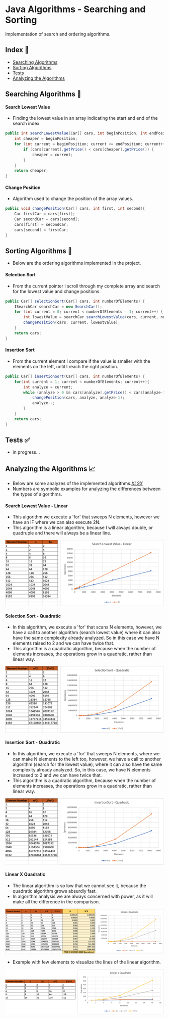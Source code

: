 # Java Algorithms - Searching and Sorting

Implementation of search and ordering algorithms.

## Index :pushpin:

- [Searching Algorithms](#searching)
- [Sorting Algorithms](#sorting)
- [Tests](#tests)
- [Analyzing the Algorithms](#analyze)

## Searching Algorithms <a name="searching"></a>:mag_right:

#### Search Lowest Value

- Finding the lowest value in an array indicating the start and end of the search index.

```java
public int searchLowestValue(Car[] cars, int beginPosition, int endPosition) {
    int cheaper = beginPosition;
    for (int current = beginPosition; current <= endPosition; current++) {
        if (cars[current].getPrice() < cars[cheaper].getPrice()) {
            cheaper = current;
        }
    }
    return cheaper;
}
```

#### Change Position

- Algorithm used to change the position of the array values.

```java
public void changePosition(Car[] cars, int first, int second){
    Car firstCar = cars[first];
    Car secondCar = cars[second];
    cars[first] = secondCar;
    cars[second] = firstCar;
}
```

## Sorting Algorithms <a name="sorting"></a>:1234:

- Below are the ordering algorithms implemented in the project.

#### Selection Sort

- From the current pointer I scroll through my complete array and search for the lowest value and change positions.

```java
public Car[] selectionSort(Car[] cars, int numberOfElements) {
    ISearchCar searchCar = new SearchCar();
    for (int current = 0; current < numberOfElements - 1; current++) {
        int lowestValue = searchCar.searchLowestValue(cars, current, numberOfElements - 1);
        changePosition(cars, current, lowestValue);
    }
    return cars;
}
```

#### Insertion Sort

- From the current element I compare if the value is smaller with the elements on the left, until I reach the right position.

```java
public Car[] insertionSort(Car[] cars, int numberOfElements) {
    for(int current = 1; current < numberOfElements; current++){
        int analyze = current;
        while (analyze > 0 && cars[analyze].getPrice() < cars[analyze-1].getPrice()){
            changePosition(cars, analyze, analyze-1);
            analyze--;
        }
    }
    return cars;
}
```

## Tests <a name="tests"></a>:white_check_mark:

- in progress...

## Analyzing the Algorithms <a name="analyze"></a>:chart_with_upwards_trend:

- Below are some analyzes of the implemented algorithms._[XLSX](resources/analysis_of_algorithms.xlsx)_
- Numbers are symbolic examples for analyzing the differences between the types of algorithms.

#### Search Lowest Value - Linear

- This algorithm we execute a 'for' that sweeps N elements, however we have an IF where we can also execute 2N.
- This algorithm is a linear algorithm, because I will always double, or quadruple and there will always be a linear line.

![Search Lowest Value](resources/img/search-lowest-value.png)

#### Selection Sort - Quadratic

- In this algorithm, we execute a 'for' that scans N elements, however, we have a call to another algorithm (search lowest value) where it can also have the same complexity already analyzed. So in this case we have N elements raised to 2 and we can have twice that.
- This algorithm is a quadratic algorithm, because when the number of elements increases, the operations grow in a quadratic, rather than linear way.

![Selection Sort](resources/img/selection-sort.png)

#### Insertion Sort - Quadratic

- In this algorithm, we execute a 'for' that sweeps N elements, where we can make N elements to the left too, however, we have a call to another algorithm (search for the lowest value), where it can also have the same complexity already analyzed. So, in this case, we have N elements increased to 2 and we can have twice that.
- This algorithm is a quadratic algorithm, because when the number of elements increases, the operations grow in a quadratic, rather than linear way.

![Insertion Sort](resources/img/insertion-sort.png)

#### Linear X Quadratic

- The linear algorithm is so low that we cannot see it, because the quadratic algorithm grows absurdly fast.
- In algorithm analysis we are always concerned with power, as it will make all the difference in the comparison.

![Linear and Quadratic](resources/img/linear-quadratic.png)

- Example with few elements to visualize the lines of the linear algorithm.

![Linear and Quadratic - Basic](resources/img/linear-quadratic-basic.png)